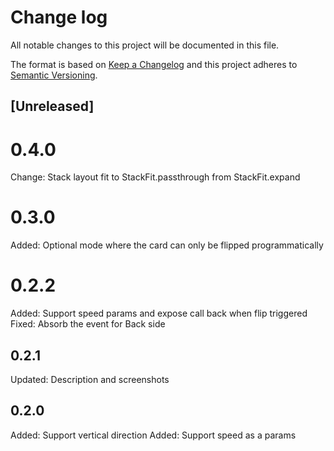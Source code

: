 # Change log
All notable changes to this project will be documented in this file.

The format is based on [Keep a Changelog](http://keepachangelog.com/en/1.0.0/)
and this project adheres to [Semantic Versioning](http://semver.org/spec/v2.0.0.html).

## [Unreleased]

# 0.4.0
Change: Stack layout fit to StackFit.passthrough from StackFit.expand

# 0.3.0
Added: Optional mode where the card can only be flipped programmatically

# 0.2.2
Added: Support speed params and expose call back when flip triggered
Fixed: Absorb the event for Back side

## 0.2.1
Updated: Description and screenshots

## 0.2.0
Added: Support vertical direction 
Added: Support speed as a params
